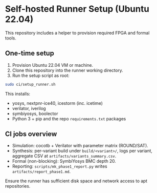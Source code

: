 # Self-hosted Runner Setup (Ubuntu 22.04)

This repository includes a helper to provision required FPGA and formal tools.

## One-time setup

1. Provision Ubuntu 22.04 VM or machine.
2. Clone this repository into the runner working directory.
3. Run the setup script as root:

```bash
sudo ci/setup_runner.sh
```

This installs:
- yosys, nextpnr-ice40, icestorm (inc. icetime)
- verilator, iverilog
- symbiyosys, boolector
- Python 3 + pip and the repo `requirements.txt` packages

## CI jobs overview

- Simulation: cocotb + Verilator with parameter matrix (ROUND/SAT).
- Synthesis: per-variant build under `build/<variant>/`, logs per variant, aggregate CSV at `artifacts/variants_summary.csv`.
- Formal (non-blocking): SymbiYosys BMC depth 20.
- Reporting: `scripts/mk_phase1_report.py` writes `artifacts/report_phase1.md`.

Ensure the runner has sufficient disk space and network access to apt repositories.
